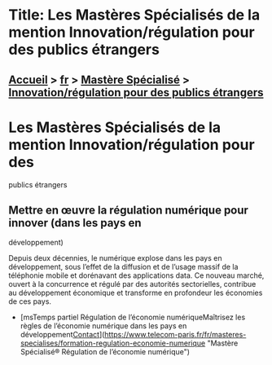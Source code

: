 # Title: Les Mastères Spécialisés de la mention Innovation/régulation pour des publics étrangers

## [Accueil](https://www.telecom-paris.fr "https://www.telecom-paris.fr") > [fr](https://www.telecom-paris.fr/fr "fr") > [Mastère Spécialisé](https://www.telecom-paris.fr/fr/masteres-specialises "Mastère Spécialisé") > [Innovation/régulation pour des publics étrangers](https://www.telecom-paris.fr/fr/masteres-specialises/regulation)

[](https://www.telecom-paris.fr/fr/accueil)

# Les Mastères Spécialisés de la mention Innovation/régulation pour des
publics étrangers

## Mettre en œuvre la régulation numérique pour innover (dans les pays en
développement)

Depuis deux décennies, le numérique explose dans les pays en développement,
sous l’effet de la diffusion et de l’usage massif de la téléphonie mobile et
dorénavant des applications data. Ce nouveau marché, ouvert à la concurrence
et régulé par des autorités sectorielles, contribue au développement
économique et transforme en profondeur les économies de ces pays.

  * [msTemps partiel Régulation de l’économie numériqueMaîtrisez les règles de l’économie numérique dans les pays en développement[Contact](https://www.telecom-paris.fr/fr/masteres-specialises/contact-ms "Contact")](https://www.telecom-paris.fr/fr/masteres-specialises/formation-regulation-economie-numerique "Mastère Spécialisé® Régulation de l’économie numérique")

